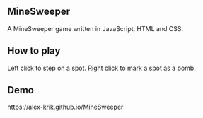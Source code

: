 <h2>MineSweeper</h2>
A MineSweeper game written in JavaScript, HTML and CSS.

<h2>How to play</h2>
Left click to step on a spot. Right click to mark a spot as a bomb.

<h2>Demo</h2>
https://alex-krik.github.io/MineSweeper


